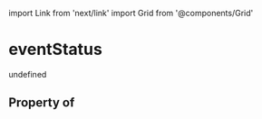 import Link from 'next/link'
import Grid from '@components/Grid'

# eventStatus

undefined

## Property of



